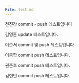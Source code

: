 ```yaml
---
File: test.md
---
```

천진강 commit - push 테스트입니다

김영훈 update 테스트입니다.

이준서 commit 및 push 테스트입니다

이종학 commit push 테스트입니다.

권준호 commit push 테스트입니다.

김현빈 commit push 테스트입니다.
